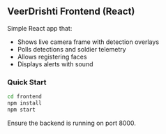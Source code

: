 ## VeerDrishti Frontend (React)

Simple React app that:
- Shows live camera frame with detection overlays
- Polls detections and soldier telemetry
- Allows registering faces
- Displays alerts with sound

### Quick Start
```bash
cd frontend
npm install
npm start
```

Ensure the backend is running on port 8000.


